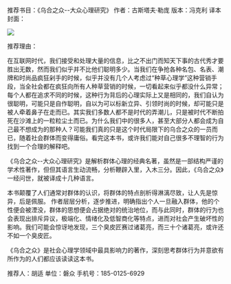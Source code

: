 推荐书目：《乌合之众--大众心理研究》
作者：古斯塔夫·勒庞
版本：冯克利 译本
封面：

![](https://img1.doubanio.com/view/subject/l/public/s5764777.jpg)

推荐理由：


在互联网时代，我们接受和处理大量的信息，比之不出门而知天下事的古代秀才要胜出无数，然而我们似乎并不比他们聪明多少。当我们在争抢各种名包、名表、潮牌和时尚品疯狂剁手的时候，似乎并没有几个人考虑过“种草心理学”这种营销手段，当全社会都在疯狂向所有人种草营销的时候，一切看起来似乎都没什么异常；每个人都在追求不同的时候，这种行为背后的心理实际上又是相同的，我们自认为很聪明，可能只是自作聪明，自以为可以标新立异、引领时尚的时候，却可能只是被人牵着鼻子在走而已。其实我们多数人都不是时代的弄潮儿，只是被时代不断拍死在沙滩上的一粒粒尘土而已。为什么我们中的很多人，甚至大部分人都会成为自己最不想成为的那种人？可能我们真的只是这个时代局限下的乌合之众的一员而已，随着社会群体而变得庸俗。看完这本书，或许我们能对自己很多不理智的行为找到一个合理的解释吧。

《乌合之众--大众心理研究》是解析群体心理的经典名著，虽然是一部结构严谨的学术性著作，但但其语言生动流畅，分析鞭辟入里，入木三分。因此，《乌合之众》一经问世，就被译成十几种语言。

本书颠覆了人们通常对群体的认识，将群体的特点剖析得淋漓尽致，让人先是惊异，后是佩服。
作者层层分析，逐步推进，明确指出个人一旦融入群体，他的个性便会被湮没，群体的思想便会占据绝对的统治地位，而与此同时，群体的行为也会表现出排斥异议，极端化、情绪化及低智商化等特点，进而对社会产生破坏性的影响。我们可能会惊讶地发现，三个臭皮匠赛过诸葛亮，而三十个诸葛亮，或许还不如一个臭皮匠。

《乌合之众》是社会心理学领域中最具影响力的著作，深刻思考群体行为并意欲有所作为的人们都应该读读这本书。

推荐人：胡适
单位：磐众
手机号：185-0125-6929
